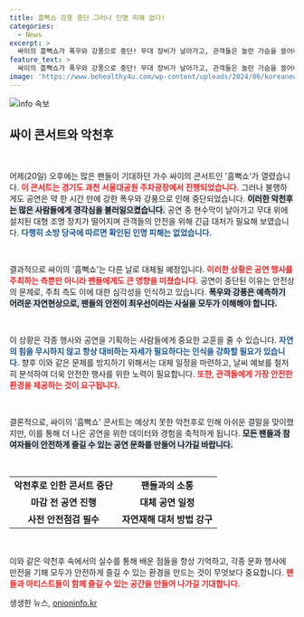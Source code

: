 ```yaml
---
title: 흠뻑쇼 강풍 중단 그러나 인명 피해 없다!
categories:
  - News
excerpt: >
  싸이의 흠뻑쇼가 폭우와 강풍으로 중단! 무대 장비가 날아가고, 관객들은 놀란 가슴을 쓸어내렸다. 다행히 인명 피해는 없지만, 새 날짜로 다시 만날 수 있을지 관심이 집중된다.
feature_text: >
  싸이의 흠뻑쇼가 폭우와 강풍으로 중단! 무대 장비가 날아가고, 관객들은 놀란 가슴을 쓸어내렸다. 다행히 인명 피해는 없지만, 새 날짜로 다시 만날 수 있을지 관심이 집중된다.
image: 'https://www.behealthy4u.com/wp-content/uploads/2024/06/koreanews.jpg'
---
```


<p><img src="https://www.behealthy4u.com/wp-content/uploads/2024/06/koreanews.jpg" alt="info 속보" /></p>

<h2 data-ke-size="size26">싸이 콘서트와 악천후</h2>

<p data-ke-size="size16">&nbsp;</p>

<p>어제(20일) 오후에는 많은 팬들이 기대하던 가수 싸이의 콘서트인 '흠뻑쇼'가 열렸습니다. <b><span style="color: #ee2323;">이 콘서트는 경기도 과천 서울대공원 주차광장에서 진행되었습니다.</span></b> 그러나 불행하게도 공연은 약 한 시간 만에 강한 폭우와 강풍으로 인해 중단되었습니다. <b><span style="background-color: #21538527;">이러한 악천후는 많은 사람들에게 경각심을 불러일으켰습니다.</span></b> 공연 중 현수막이 날아가고 무대 위에 설치된 대형 조명 장치가 떨어지며 관객들의 안전을 위해 긴급 대처가 필요해 보였습니다. <b><span style="color: #1a5490;">다행히 소방 당국에 따르면 확인된 인명 피해는 없었습니다.</span></b></p>

<p data-ke-size="size16">&nbsp;</p>

<p>결과적으로 싸이의 '흠뻑쇼'는 다른 날로 대체될 예정입니다. <b><span style="color: #ee2323;">이러한 상황은 공연 행사를 주최하는 측뿐만 아니라 팬들에게도 큰 영향을 미쳤습니다.</span></b> 공연이 중단된 이유는 안전상의 문제로, 주최 측도 이에 대한 심각성을 인식하고 있습니다. <b><span style="background-color: #21538527;">폭우와 강풍은 예측하기 어려운 자연현상으로, 팬들의 안전이 최우선이라는 사실을 모두가 이해해야 합니다.</span></b></p>

<p data-ke-size="size16">&nbsp;</p>

<p>이 상황은 각종 행사와 공연을 기획하는 사람들에게 중요한 교훈을 줄 수 있습니다. <b><span style="color: #1a5490;">자연의 힘을 무시하지 않고 항상 대비하는 자세가 필요하다는 인식을 강화할 필요가 있습니다.</span></b> 향후 이와 같은 문제를 방지하기 위해서는 대체 일정을 마련하고, 날씨 예보를 철저히 분석하여 더욱 안전한 행사를 위한 노력이 필요합니다. <b><span style="color: #ee2323;">또한, 관객들에게 가장 안전한 환경을 제공하는 것이 요구됩니다.</span></b></p>

<p data-ke-size="size16">&nbsp;</p>

<p>결론적으로, 싸이의 '흠뻑쇼' 콘서트는 예상치 못한 악천후로 인해 아쉬운 결말을 맞이했지만, 이를 통해 더 나은 공연을 위한 데이터와 경험을 축적하게 됩니다. <b><span style="background-color: #21538527;">모든 팬들과 참여자들이 안전하게 즐길 수 있는 공연 문화를 만들어 나가길 바랍니다.</span></b> </p>

<p data-ke-size="size16">&nbsp;</p>

<table style="width:100%;">
<tr>
<td style="text-align: center; height: 17px;"><b>악천후로 인한 콘서트 중단</b></td>
<td style="text-align: center; height: 17px;"><b>팬들과의 소통</b></td>
</tr>
<tr>
<td style="text-align: center; height: 17px;"><b>마감 전 공연 진행</b></td>
<td style="text-align: center; height: 17px;"><b>대체 공연 일정</b></td>
</tr>
<tr>
<td style="text-align: center; height: 17px;"><b>사전 안전점검 필수</b></td>
<td style="text-align: center; height: 17px;"><b>자연재해 대처 방법 강구</b></td>
</tr>
</table>

<p data-ke-size="size16">&nbsp;</p>

<p>이와 같은 악천후 속에서의 실수를 통해 배운 점들을 항상 기억하고, 각종 문화 행사에 만전을 기해 모두가 안전하게 즐길 수 있는 환경을 만드는 것이 무엇보다 중요합니다. <b><span style="color: #ee2323;">팬들과 아티스트들이 함께 즐길 수 있는 공간을 만들어 나가길 기대합니다.</span></b></p>
생생한 뉴스, <a href="https://onioninfo.kr" rel="dofollow">onioninfo.kr</a>


